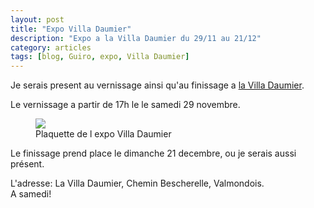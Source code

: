 ```yaml
---
layout: post
title: "Expo Villa Daumier"
description: "Expo a la Villa Daumier du 29/11 au 21/12"
category: articles
tags: [blog, Guiro, expo, Villa Daumier]
---
```


Je serais present au vernissage ainsi qu'au finissage a <a href="http://villadaumier.free.fr/accueil.html">la Villa Daumier</a>.  

Le vernissage a partir de 17h le le samedi 29 novembre.  
<figure>
	<img src="/images/expo_villa_daumier.jpg">
	<figcaption>Plaquette de l expo Villa Daumier</figcaption>
</figure>

Le finissage prend place le dimanche 21 decembre, ou je serais aussi présent.  

L'adresse:  La Villa Daumier, Chemin Bescherelle, Valmondois.  
A samedi!
